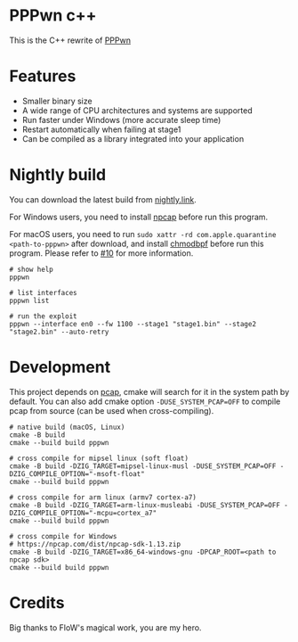 # PPPwn c++

This is the C++ rewrite of [PPPwn](https://github.com/TheOfficialFloW/PPPwn)

# Features

- Smaller binary size
- A wide range of CPU architectures and systems are supported
- Run faster under Windows (more accurate sleep time)
- Restart automatically when failing at stage1
- Can be compiled as a library integrated into your application

# Nightly build

You can download the latest build from [nightly.link](https://nightly.link/xfangfang/PPPwn_cpp/workflows/ci.yaml/main?status=completed).

For Windows users, you need to install [npcap](https://npcap.com) before run this program.

For macOS users, you need to run `sudo xattr -rd com.apple.quarantine <path-to-pppwn>` after download, and install [chmodbpf](https://formulae.brew.sh/cask/wireshark-chmodbpf) before run this program.
Please refer to [#10](https://github.com/xfangfang/PPPwn_cpp/issues/10) for more information.

```shell
# show help
pppwn

# list interfaces
pppwn list

# run the exploit
pppwn --interface en0 --fw 1100 --stage1 "stage1.bin" --stage2 "stage2.bin" --auto-retry
```

# Development

This project depends on [pcap](https://github.com/the-tcpdump-group/libpcap), cmake will search for it in the system path by default.
You can also add cmake option `-DUSE_SYSTEM_PCAP=OFF` to compile pcap from source (can be used when cross-compiling).

```shell
# native build (macOS, Linux)
cmake -B build
cmake --build build pppwn

# cross compile for mipsel linux (soft float)
cmake -B build -DZIG_TARGET=mipsel-linux-musl -DUSE_SYSTEM_PCAP=OFF -DZIG_COMPILE_OPTION="-msoft-float"
cmake --build build pppwn

# cross compile for arm linux (armv7 cortex-a7)
cmake -B build -DZIG_TARGET=arm-linux-musleabi -DUSE_SYSTEM_PCAP=OFF -DZIG_COMPILE_OPTION="-mcpu=cortex_a7"
cmake --build build pppwn

# cross compile for Windows
# https://npcap.com/dist/npcap-sdk-1.13.zip
cmake -B build -DZIG_TARGET=x86_64-windows-gnu -DPCAP_ROOT=<path to npcap sdk>
cmake --build build pppwn
```

# Credits

Big thanks to FloW's magical work, you are my hero.


